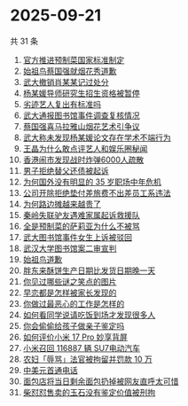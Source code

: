 # 2025-09-21

共 31 条

<!-- BEGIN -->
<!-- 最后更新时间 Sun Sep 21 2025 21:22:42 GMT+0800 (China Standard Time) -->

1. [官方推进预制菜国家标准制定](https://www.zhihu.com/search?q=%E5%AE%98%E6%96%B9%E6%8E%A8%E8%BF%9B%E9%A2%84%E5%88%B6%E8%8F%9C%E5%9B%BD%E5%AE%B6%E6%A0%87%E5%87%86%E5%88%B6%E5%AE%9A)
1. [始祖鸟蔡国强就烟花秀道歉](https://www.zhihu.com/search?q=%E5%A7%8B%E7%A5%96%E9%B8%9F%E8%94%A1%E5%9B%BD%E5%BC%BA%E5%B0%B1%E7%83%9F%E8%8A%B1%E7%A7%80%E9%81%93%E6%AD%89)
1. [武大撤销肖某某记过处分](https://www.zhihu.com/search?q=%E6%AD%A6%E5%A4%A7%E6%92%A4%E9%94%80%E8%82%96%E6%9F%90%E6%9F%90%E8%AE%B0%E8%BF%87%E5%A4%84%E5%88%86)
1. [杨某媛导师研究生招生资格被暂停](https://www.zhihu.com/search?q=%E6%9D%A8%E6%9F%90%E5%AA%9B%E5%AF%BC%E5%B8%88%E7%A0%94%E7%A9%B6%E7%94%9F%E6%8B%9B%E7%94%9F%E8%B5%84%E6%A0%BC%E8%A2%AB%E6%9A%82%E5%81%9C)
1. [劣迹艺人复出有标准吗](https://www.zhihu.com/search?q=%E5%8A%A3%E8%BF%B9%E8%89%BA%E4%BA%BA%E5%A4%8D%E5%87%BA%E6%9C%89%E6%A0%87%E5%87%86%E5%90%97)
1. [武大通报图书馆事件调查复核情况](https://www.zhihu.com/search?q=%E6%AD%A6%E5%A4%A7%E9%80%9A%E6%8A%A5%E5%9B%BE%E4%B9%A6%E9%A6%86%E4%BA%8B%E4%BB%B6%E8%B0%83%E6%9F%A5%E5%A4%8D%E6%A0%B8%E6%83%85%E5%86%B5)
1. [蔡国强喜马拉雅山烟花艺术引争议](https://www.zhihu.com/search?q=%E8%94%A1%E5%9B%BD%E5%BC%BA%E5%96%9C%E9%A9%AC%E6%8B%89%E9%9B%85%E5%B1%B1%E7%83%9F%E8%8A%B1%E8%89%BA%E6%9C%AF%E5%BC%95%E4%BA%89%E8%AE%AE)
1. [武大称未发现杨某媛论文存在学术不端行为](https://www.zhihu.com/search?q=%E6%AD%A6%E5%A4%A7%E7%A7%B0%E6%9C%AA%E5%8F%91%E7%8E%B0%E6%9D%A8%E6%9F%90%E5%AA%9B%E8%AE%BA%E6%96%87%E5%AD%98%E5%9C%A8%E5%AD%A6%E6%9C%AF%E4%B8%8D%E7%AB%AF%E8%A1%8C%E4%B8%BA)
1. [王晶为什么敢点评艺人和娱乐圈秘闻](https://www.zhihu.com/search?q=%E7%8E%8B%E6%99%B6%E4%B8%BA%E4%BB%80%E4%B9%88%E6%95%A2%E7%82%B9%E8%AF%84%E8%89%BA%E4%BA%BA%E5%92%8C%E5%A8%B1%E4%B9%90%E5%9C%88%E7%A7%98%E9%97%BB)
1. [香港闹市发现战时炸弹6000人疏散](https://www.zhihu.com/search?q=%E9%A6%99%E6%B8%AF%E9%97%B9%E5%B8%82%E5%8F%91%E7%8E%B0%E6%88%98%E6%97%B6%E7%82%B8%E5%BC%B96000%E4%BA%BA%E7%96%8F%E6%95%A3)
1. [男子拒绝替父还债被起诉](https://www.zhihu.com/search?q=%E7%94%B7%E5%AD%90%E6%8B%92%E7%BB%9D%E6%9B%BF%E7%88%B6%E8%BF%98%E5%80%BA%E8%A2%AB%E8%B5%B7%E8%AF%89)
1. [为何国外没有明显的 35 岁职场中年危机](https://www.zhihu.com/search?q=%E4%B8%BA%E4%BD%95%E5%9B%BD%E5%A4%96%E6%B2%A1%E6%9C%89%E6%98%8E%E6%98%BE%E7%9A%84%2035%20%E5%B2%81%E8%81%8C%E5%9C%BA%E4%B8%AD%E5%B9%B4%E5%8D%B1%E6%9C%BA)
1. [公司开除拒绝垫付差旅费不出差员工系违法](https://www.zhihu.com/search?q=%E5%85%AC%E5%8F%B8%E5%BC%80%E9%99%A4%E6%8B%92%E7%BB%9D%E5%9E%AB%E4%BB%98%E5%B7%AE%E6%97%85%E8%B4%B9%E4%B8%8D%E5%87%BA%E5%B7%AE%E5%91%98%E5%B7%A5%E7%B3%BB%E8%BF%9D%E6%B3%95)
1. [为何路边摊越来越贵了](https://www.zhihu.com/search?q=%E4%B8%BA%E4%BD%95%E8%B7%AF%E8%BE%B9%E6%91%8A%E8%B6%8A%E6%9D%A5%E8%B6%8A%E8%B4%B5%E4%BA%86)
1. [秦岭失联驴友遇难家属起诉救援队](https://www.zhihu.com/search?q=%E7%A7%A6%E5%B2%AD%E5%A4%B1%E8%81%94%E9%A9%B4%E5%8F%8B%E9%81%87%E9%9A%BE%E5%AE%B6%E5%B1%9E%E8%B5%B7%E8%AF%89%E6%95%91%E6%8F%B4%E9%98%9F)
1. [全是预制菜的萨莉亚为什么不被骂](https://www.zhihu.com/search?q=%E5%85%A8%E6%98%AF%E9%A2%84%E5%88%B6%E8%8F%9C%E7%9A%84%E8%90%A8%E8%8E%89%E4%BA%9A%E4%B8%BA%E4%BB%80%E4%B9%88%E4%B8%8D%E8%A2%AB%E9%AA%82)
1. [武大图书馆事件女生上诉被驳回](https://www.zhihu.com/search?q=%E6%AD%A6%E5%A4%A7%E5%9B%BE%E4%B9%A6%E9%A6%86%E4%BA%8B%E4%BB%B6%E5%A5%B3%E7%94%9F%E4%B8%8A%E8%AF%89%E8%A2%AB%E9%A9%B3%E5%9B%9E)
1. [武汉大学图书馆案二审宣判](https://www.zhihu.com/search?q=%E6%AD%A6%E6%B1%89%E5%A4%A7%E5%AD%A6%E5%9B%BE%E4%B9%A6%E9%A6%86%E6%A1%88%E4%BA%8C%E5%AE%A1%E5%AE%A3%E5%88%A4)
1. [始祖鸟道歉](https://www.zhihu.com/search?q=%E5%A7%8B%E7%A5%96%E9%B8%9F%E9%81%93%E6%AD%89)
1. [胖东来酥饼生产日期比发货日期晚一天](https://www.zhihu.com/search?q=%E8%83%96%E4%B8%9C%E6%9D%A5%E9%85%A5%E9%A5%BC%E7%94%9F%E4%BA%A7%E6%97%A5%E6%9C%9F%E6%AF%94%E5%8F%91%E8%B4%A7%E6%97%A5%E6%9C%9F%E6%99%9A%E4%B8%80%E5%A4%A9)
1. [你见过哪些谜之笑点的图片](https://www.zhihu.com/search?q=%E4%BD%A0%E8%A7%81%E8%BF%87%E5%93%AA%E4%BA%9B%E8%B0%9C%E4%B9%8B%E7%AC%91%E7%82%B9%E7%9A%84%E5%9B%BE%E7%89%87)
1. [早恋都是怎样被家长发现的](https://www.zhihu.com/search?q=%E6%97%A9%E6%81%8B%E9%83%BD%E6%98%AF%E6%80%8E%E6%A0%B7%E8%A2%AB%E5%AE%B6%E9%95%BF%E5%8F%91%E7%8E%B0%E7%9A%84)
1. [你做过最恶心的工作是怎样的](https://www.zhihu.com/search?q=%E4%BD%A0%E5%81%9A%E8%BF%87%E6%9C%80%E6%81%B6%E5%BF%83%E7%9A%84%E5%B7%A5%E4%BD%9C%E6%98%AF%E6%80%8E%E6%A0%B7%E7%9A%84)
1. [如何看同学说请吃饭到场才发现很多人](https://www.zhihu.com/search?q=%E5%A6%82%E4%BD%95%E7%9C%8B%E5%90%8C%E5%AD%A6%E8%AF%B4%E8%AF%B7%E5%90%83%E9%A5%AD%E5%88%B0%E5%9C%BA%E6%89%8D%E5%8F%91%E7%8E%B0%E5%BE%88%E5%A4%9A%E4%BA%BA)
1. [你会偷偷给孩子做亲子鉴定吗](https://www.zhihu.com/search?q=%E4%BD%A0%E4%BC%9A%E5%81%B7%E5%81%B7%E7%BB%99%E5%AD%A9%E5%AD%90%E5%81%9A%E4%BA%B2%E5%AD%90%E9%89%B4%E5%AE%9A%E5%90%97)
1. [如何评价小米 17 Pro 妙享背屏](https://www.zhihu.com/search?q=%E5%A6%82%E4%BD%95%E8%AF%84%E4%BB%B7%E5%B0%8F%E7%B1%B3%2017%20Pro%20%E5%A6%99%E4%BA%AB%E8%83%8C%E5%B1%8F)
1. [小米召回 116887 辆 SU7电动汽车](https://www.zhihu.com/search?q=%E5%B0%8F%E7%B1%B3%E5%8F%AC%E5%9B%9E%20116887%20%E8%BE%86%20SU7%E7%94%B5%E5%8A%A8%E6%B1%BD%E8%BD%A6)
1. [农妇「辱骂」法官被拘留并罚款 10 万](https://www.zhihu.com/search?q=%E5%86%9C%E5%A6%87%E3%80%8C%E8%BE%B1%E9%AA%82%E3%80%8D%E6%B3%95%E5%AE%98%E8%A2%AB%E6%8B%98%E7%95%99%E5%B9%B6%E7%BD%9A%E6%AC%BE%2010%20%E4%B8%87)
1. [中美元首通电话](https://www.zhihu.com/search?q=%E4%B8%AD%E7%BE%8E%E5%85%83%E9%A6%96%E9%80%9A%E7%94%B5%E8%AF%9D)
1. [面包店将当日剩余面包扔掉被网友直呼太可惜](https://www.zhihu.com/search?q=%E9%9D%A2%E5%8C%85%E5%BA%97%E5%B0%86%E5%BD%93%E6%97%A5%E5%89%A9%E4%BD%99%E9%9D%A2%E5%8C%85%E6%89%94%E6%8E%89%E8%A2%AB%E7%BD%91%E5%8F%8B%E7%9B%B4%E5%91%BC%E5%A4%AA%E5%8F%AF%E6%83%9C)
1. [柴怼怼售卖的玉石没有鉴定价值被刑拘](https://www.zhihu.com/search?q=%E6%9F%B4%E6%80%BC%E6%80%BC%E5%94%AE%E5%8D%96%E7%9A%84%E7%8E%89%E7%9F%B3%E6%B2%A1%E6%9C%89%E9%89%B4%E5%AE%9A%E4%BB%B7%E5%80%BC%E8%A2%AB%E5%88%91%E6%8B%98)

<!-- END -->
